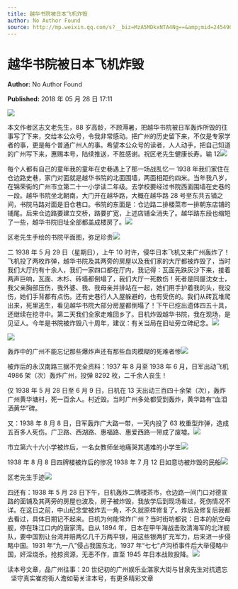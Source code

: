 ```yaml
---
title: 越华书院被日本飞机炸毁
author: No Author Found
source: http://mp.weixin.qq.com/s?__biz=MzA5MDkxNTA4Ng==&amp;mid=2454907129&amp;idx=1&amp;sn=64363efd2d58deb5106df49c564fd7c3&amp;chksm=87a22098b0d5a98e2c49a10ac1957d932fad1e377baede8a8de61c9e4abb7eb40ca8d5a846b0#rd
---
```


# 越华书院被日本飞机炸毁

**Author:** No Author Found

**Published:** 2018 年 05 月 28 日 17:11

![](https://mmbiz.qpic.cn/mmbiz_jpg/PJWG74pLsMaFHMYlYMtz14btmU27BW9MOda0DQUibYVhzk6SicOrsUcofQgniat68ic5d9yBxbk6M5qHjp5B1euJvg/640?wx_fmt=jpeg)

本文作者区志文老先生，88 岁高龄，不顾溽暑，把越华书院被日军轰炸所毁的往事写了下来，交给本公众号，令我非常感动。把广州的历史留下来，不仅是专家学者的事，更是每个普通广州人的事。希望本公众号的读者，人人动手，把自己知道的广州写下来，惠赐本号，陆续推送，不胜感谢。祝区老先生健康长寿。输 12![](https://mmbiz.qpic.cn/mmbiz_jpg/PJWG74pLsMaFHMYlYMtz14btmU27BW9MtFKibibJFXLCGmOyPaeN0cBN11OibkLslBwFc11Eq8ndx4PeJO6zUiaTpg/640?wx_fmt=jpeg)

每个人都有自己的童年我的童年在史巷遇上了那一场战乱忆一 1938 年我们家住在仓边路史巷，家门对面就是越华书院的北面围墙，两面相距约四米。当年我八岁，在锦荣街的广州市立第二十一小学读二年级。去学校要经过书院西面围墙在史巷的一段。越华书院坐北朝南，大门开在越华路，大概在越华路 28 号至东共五铺之间，书院马路对面是旧仓巷口。书院的东面是：仓边路二排楼菜市一排朝东店铺的铺尾。后来仓边路要建立交桥，路要扩宽，上述店铺全消失了。越华路东段也缩短了一些，越华书院旧址全部都盖成楼房了。![](https://mmbiz.qpic.cn/mmbiz_jpg/PJWG74pLsMaFHMYlYMtz14btmU27BW9MlgU0fictDxnXxicXjQ8p2SKfRibS8qGTicRdfibFAfk0juHL5c6Au1TlIAA/640?wx_fmt=jpeg)

区老先生手绘的书院平面图，弥足珍贵![](https://mmbiz.qpic.cn/mmbiz_png/PJWG74pLsMaFHMYlYMtz14btmU27BW9MBvoR58NbYcsm1DeDyzEcIr7Ria1ql6BWsHbXVTNk3YFkMGsb2sBRK6w/640?wx_fmt=png)

二 1938 年 5 月 29 日（星期日），上午 10 时许，侵华日本飞机又来广州轰炸了！飞机投了两枚炸弹，越华书院及其两旁的房屋以及我们家的大厅都被炸毁了，当时我们大厅约有十余人，我们一家四口都在厅内，我记得：瓦面先跌灰沙下来，接着两声巨响，瓦面、木杉、砖墙都倒塌了，我们大厅一死数伤！死者是同屋沈女士，我父亲胸部压伤，我外婆、我、我母亲并排站在一起，她们用手护着我的头，我没伤，她们手背都有点伤。还有史巷行人入屋躲避的，也有受伤的。我们从砖瓦堆爬出来，死里逃生，看见越华书院大部分房屋都倒塌了！下午已挖出遗体四五十具，还继续在挖寻中。第二天我们全家走难回乡了。日机炸毁越华书院，我在现场，是见证人。今年是书院被炸毁八十周年，建议：有关当局在旧址旁立碑纪念。![](https://mmbiz.qpic.cn/mmbiz_jpg/PJWG74pLsMaFHMYlYMtz14btmU27BW9MwXiaO6umQVRd1APQheVPywoIe1X9jErjLiaes04RtuxBE3g2ajtsb3XQ/640?wx_fmt=jpeg)

![](https://mmbiz.qpic.cn/mmbiz_jpg/PJWG74pLsMaFHMYlYMtz14btmU27BW9MM8nlSONH8X2LdJGKz2dDB4xuwBSJAqUWJJaeq9zIjlgeJBxYVcialicg/640?wx_fmt=jpeg)

轰炸中的广州不能忘记那些爆炸声还有那些血肉模糊的死难者惨![](https://mmbiz.qpic.cn/mmbiz_jpg/PJWG74pLsMaFHMYlYMtz14btmU27BW9MLoJeKs2SYvyonM4MjNODUJAicovAQfJNVxxPKq8fh8JZnicIILcSiafww/640?wx_fmt=jpeg)

被炸后的永汉南路三据不完全资料：1937 年 8 月至 1938 年 6 月，日军出动飞机 4986 架（次）轰炸广州，投弹 8292 枚，二千余人丧生！

仅 1938 年 5 月 28 日至 6 月 9 日，日机在 13 天出动三百四十余架（次），轰炸广州黄华塘村，死一百余人。村近毁。当时广州多处都受到轰炸，黄华路有“血泪洒黄华”碑。

又：1938 年 8 月 8 日，日军轰炸广大路一带，一天内投了 63 枚重型炸弹，造成五百多人死伤。广卫路、西湖路、惠福路、惠爱西路一带成了废墟。![](https://mmbiz.qpic.cn/mmbiz_jpg/PJWG74pLsMaFHMYlYMtz14btmU27BW9MXQwZSRicTO07DAIpGR6FExmD8mGK54el3v7K3q2qibRHZfONRg1GvUFg/640?wx_fmt=jpeg)

市立第六十六小学被炸后，一名女教师坐地痛哭其遇难的小学生![](https://mmbiz.qpic.cn/mmbiz_jpg/PJWG74pLsMaFHMYlYMtz14btmU27BW9MkeuK9PiamNGruTPLGb3TdtyN2G6JeNDNNVLbviaKuf1MPKMDpcc6KVyA/640?wx_fmt=jpeg)

1938 年 8 月 8 日四牌楼被炸后的惨况 1938 年 7 月 12 日如意坊被炸毁的民船![](https://mmbiz.qpic.cn/mmbiz_jpg/PJWG74pLsMaFHMYlYMtz14btmU27BW9MQtdyibDUcJGPsypxjHKQn81iaNevE0sicPhb7ktBNX2psM7Uo02wsE4Og/640?wx_fmt=jpeg)

区老先生手迹![](https://mmbiz.qpic.cn/mmbiz_jpg/PJWG74pLsMaFHMYlYMtz14btmU27BW9M1lGAyfA2ia0aibIpSSHf3aibyTbPDsJmSbf3FbiaZfngribwwcnicnzMibfow/640?wx_fmt=jpeg)

四还有：1938 年 5 月 28 日下午，日机轰炸二牌楼茶市，仓边路一间门口对德宣路的面铺及其两旁的房屋也波及，房子被炸毁，我放学后到现场看过，死伤情况不详。在这日之前，中山纪念堂被炸去一角，不久就原样修复了。炸后及修复后我都去看过，具体日期记不起来。日机为何能常炸广州？当时街坊都说：日本的航空母舰，停在珠江口内的唐家湾。自从 1894 年，日本在甲午海战击败清海军的北洋舰队，要中国割让台湾并赔两亿几千万两平银，用这些银两扩充军力，后来进一步侵略中国。1931 年“九一八”侵占我国东北，1937 年“七七”卢沟桥事件后大举侵略中国，奸淫烧杀，抢掠资源，无恶不作，直至 1945 年日本战败投降。![](https://mmbiz.qpic.cn/mmbiz_png/PJWG74pLsMaFHMYlYMtz14btmU27BW9MBvoR58NbYcsm1DeDyzEcIr7Ria1ql6BWsHbXVTNk3YFkMGsb2sBRK6w/640?wx_fmt=png)

读本号文章，品广州往事：20 世纪初的广州娱乐业湛家大街与甘泉先生对抗遗忘   坚守真实崔府街人澹如菊关注本号，有更多精彩文章
